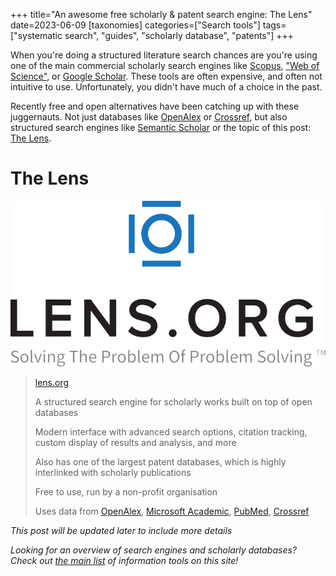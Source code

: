 +++
title="An awesome free scholarly & patent search engine: The Lens" 
date=2023-06-09
[taxonomies]
categories=["Search tools"]
tags=["systematic search", "guides", "scholarly database", "patents"]
+++

When you're doing a structured literature search chances are you're using one of the main commercial scholarly search engines like [Scopus](www.scopus.com), ["Web of Science"](https://www.webofscience.com/), or [Google Scholar](https://scholar.google.com/). These tools are often expensive, and often not intuitive to use. Unfortunately, you didn't have much of a choice in the past.

Recently free and open alternatives have been catching up with these juggernauts. Not just databases like [OpenAlex](https://openalex.org/) or [Crossref](https://www.crossref.org/), but also structured search engines like [Semantic Scholar](www.semanticscholar.com) or the topic of this post: [The Lens](www.lens.org).


<!-- more -->
# The Lens
![lens.org logo](logo.png)

> [lens.org](https://lens.org/) 
> 
> A structured search engine for scholarly works built on top of open databases
>
> Modern interface with advanced search options, citation tracking, custom display of results and analysis, and more
> 
> Also has one of the largest patent databases, which is highly interlinked with scholarly publications
>
> Free to use, run by a non-profit organisation
> 
> Uses data from [OpenAlex](https://openalex.org/), [Microsoft Academic](https://www.microsoft.com/en-us/research/project/academic/), [PubMed](https://pubmed.ncbi.nlm.nih.gov/), [Crossref](https://www.crossref.org/)


*This post will be updated later to include more details*

*Looking for an overview of search engines and scholarly databases? Check out [the main list](@/list/_index.md) of information tools on this site!*
